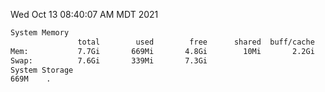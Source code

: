 Wed Oct 13 08:40:07 AM MDT 2021
```bash
System Memory
               total        used        free      shared  buff/cache   available
Mem:           7.7Gi       669Mi       4.8Gi        10Mi       2.2Gi       6.7Gi
Swap:          7.6Gi       339Mi       7.3Gi
System Storage
669M	.
```
